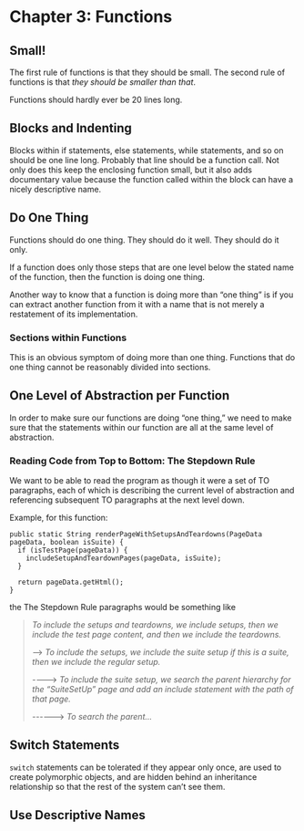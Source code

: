 # Chapter 3: Functions

## Small!

The first rule of functions is that they should be small. The second rule of functions is that _they should be smaller than that_.

Functions should hardly ever be 20 lines long.

## Blocks and Indenting

Blocks within if statements, else statements, while statements, and so on should be one line long. Probably that line should be a function call. Not only does this keep the enclosing function small, but it also adds documentary value because the function called within the block can have a nicely descriptive name.

## Do One Thing

Functions should do one thing. They should do it well. They should do it only.

If a function does only those steps that are one level below the stated name of the function, then the function is doing one thing.

Another way to know that a function is doing more than “one thing” is if you can extract another function from it with a name that is not merely a restatement of its implementation.

### Sections within Functions

This is an obvious symptom of doing more than one thing. Functions that do one thing cannot be reasonably divided into sections.

## One Level of Abstraction per Function

In order to make sure our functions are doing “one thing,” we need to make sure that the statements within our function are all at the same level of abstraction.

### Reading Code from Top to Bottom: The Stepdown Rule

We want to be able to read the program as though it were a set of TO paragraphs, each of which is describing the current level of abstraction and referencing subsequent TO paragraphs at the next level down.

Example, for this function:

```
public static String renderPageWithSetupsAndTeardowns(PageData pageData, boolean isSuite) {
  if (isTestPage(pageData)) {
    includeSetupAndTeardownPages(pageData, isSuite);
  }

  return pageData.getHtml();
}
```

the The Stepdown Rule paragraphs would be something like

>_To include the setups and teardowns, we include setups, then we include the test page content, and then we include the teardowns._
>
>--> _To include the setups, we include the suite setup if this is a suite, then we include the regular setup._
>
>----> _To include the suite setup, we search the parent hierarchy for the “SuiteSetUp” page and add an include statement with the path of that page._
>
>------> _To search the parent..._

## Switch Statements

`switch` statements can be tolerated if they appear only once, are used to create polymorphic objects, and are hidden behind an inheritance relationship so that the rest of the system can’t see them.

## Use Descriptive Names
